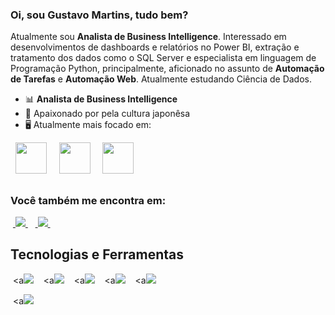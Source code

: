 ### Oi, sou Gustavo Martins, tudo bem?
Atualmente sou **Analista de Business Intelligence**. Interessado em desenvolvimentos de dashboards e relatórios no Power BI, extração e tratamento dos dados como o SQL Server e especialista em linguagem de Programação Python, principalmente, aficionado no assunto de **Automação de Tarefas** e **Automação Web**. Atualmente estudando Ciência de Dados.

- 📊 **Analista de Business Intelligence**
- 🏯 Apaixonado por pela cultura japonêsa
- 🖥️ Atualmente mais focado em:
<div style="display: inline">
  &nbsp;&nbsp;<img width='50' height='50' src="https://cdn.jsdelivr.net/gh/devicons/devicon/icons/python/python-original.svg" />&nbsp;&nbsp;
   &nbsp;&nbsp;<img width='50' height='50' src="https://learn.microsoft.com/pt-br/training/achievements/get-started-power-bi.svg" />&nbsp;&nbsp;
   &nbsp;&nbsp;<img width='50' height='50' src="https://www.svgrepo.com/show/331760/sql-database-generic.svg" />&nbsp;&nbsp;
</div> 

##

### Você também me encontra em:
&nbsp;<a href="https://br.linkedin.com/in/gustavodiasmartins">
  <img src="https://img.shields.io/badge/linkedin-%230077B5.svg?style=for-the-badge&logo=linkedin&logoColor=white">
</a>&nbsp;
&nbsp;<a href="https://biyo.page/p/gustavomartins">
  <img src="https://img.shields.io/badge/power_bi-F2C811?style=for-the-badge&logo=powerbi&logoColor=black">
</a>&nbsp;

## Tecnologias e Ferramentas
&nbsp;<a<img src="https://img.shields.io/badge/Visual_Studio-5C2D91?style=for-the-badge&logo=visual%20studio&logoColor=white">
</a>&nbsp;
&nbsp;<a<img src="https://img.shields.io/badge/Visual_Studio_Code-0078D4?style=for-the-badge&logo=visual%20studio%20code&logoColor=white">
</a>&nbsp;
&nbsp;<a<img src="https://img.shields.io/badge/Microsoft_Office-D83B01?style=for-the-badge&logo=microsoft-office&logoColor=white">
</a>&nbsp;
&nbsp;<a<img src="https://img.shields.io/badge/Microsoft_Excel-217346?style=for-the-badge&logo=microsoft-excel&logoColor=white">
</a>&nbsp;
&nbsp;<a<img src="https://img.shields.io/badge/Microsoft_SQL_Server-CC2927?style=for-the-badge&logo=microsoft-sql-server&logoColor=white">
</a>&nbsp;

&nbsp;<a<img src="https://github-readme-stats.vercel.app/api/top-langs/?username={gustavo-dias-martins}&theme=blue-green">
</a>&nbsp;
